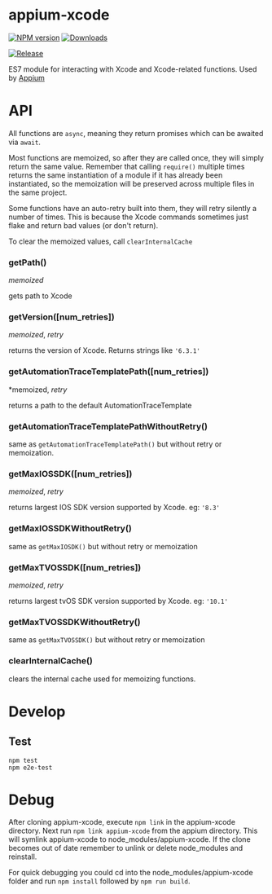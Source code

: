appium-xcode
===================
[![NPM version](http://img.shields.io/npm/v/appium-xcode.svg)](https://npmjs.org/package/appium-xcode)
[![Downloads](http://img.shields.io/npm/dm/appium-xcode.svg)](https://npmjs.org/package/appium-xcode)

[![Release](https://github.com/appium/appium-xcode/actions/workflows/publish.js.yml/badge.svg?branch=master)](https://github.com/appium/appium-xcode/actions/workflows/publish.js.yml)

ES7 module for interacting with Xcode and Xcode-related functions.
Used by [Appium](github.com/appium/appium)

API
===

All functions are `async`, meaning they return promises which can be awaited via `await`.

Most functions are memoized, so after they are called once, they will simply return the same value. Remember that calling `require()` multiple times returns the same instantiation of a module if it has already been instantiated, so the memoization will be preserved across multiple files in the same project.

Some functions have an auto-retry built into them, they will retry silently a number of times. This is because the Xcode commands sometimes just flake and return bad values (or don't return).

To clear the memoized values, call `clearInternalCache`

### getPath()
*memoized*

gets path to Xcode

### getVersion([num_retries])
*memoized*, *retry*

returns the version of Xcode. Returns strings like `'6.3.1'`

### getAutomationTraceTemplatePath([num_retries])
*memoized, *retry*

returns a path to the default AutomationTraceTemplate

### getAutomationTraceTemplatePathWithoutRetry()

same as `getAutomationTraceTemplatePath()` but without retry or memoization.

### getMaxIOSSDK([num_retries])
*memoized*, *retry*

returns largest IOS SDK version supported by Xcode.
eg: `'8.3'`

### getMaxIOSSDKWithoutRetry()

same as `getMaxIOSDK()` but without retry or memoization

### getMaxTVOSSDK([num_retries])
*memoized*, *retry*

returns largest tvOS SDK version supported by Xcode.
eg: `'10.1'`

### getMaxTVOSSDKWithoutRetry()

same as `getMaxTVOSSDK()` but without retry or memoization

### clearInternalCache()
clears the internal cache used for memoizing functions.

Develop
=======

## Test

```
npm test
npm e2e-test
```

Debug
=====

After cloning appium-xcode, execute `npm link` in the appium-xcode directory. Next run `npm link appium-xcode` from the appium directory. This will symlink appium-xcode to node_modules/appium-xcode. If the clone becomes out of date remember to unlink or delete node_modules and reinstall.

For quick debugging you could cd into the node_modules/appium-xcode folder and run `npm install` followed by `npm run build`.


